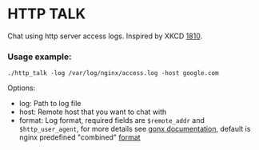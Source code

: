 # HTTP TALK

Chat using http server access logs. Inspired by XKCD [1810](https://xkcd.com/1810/).

### Usage example:

```
./http_talk -log /var/log/nginx/access.log -host google.com
```

Options:
 - log: Path to log file
 - host: Remote host that you want to chat with
 - format: Log format, required fields are `$remote_addr` and `$http_user_agent`, for more details see [gonx documentation](https://github.com/satyrius/gonx#format), default is nginx predefined "combined" [format](http://nginx.org/en/docs/http/ngx_http_log_module.html#log_format)
